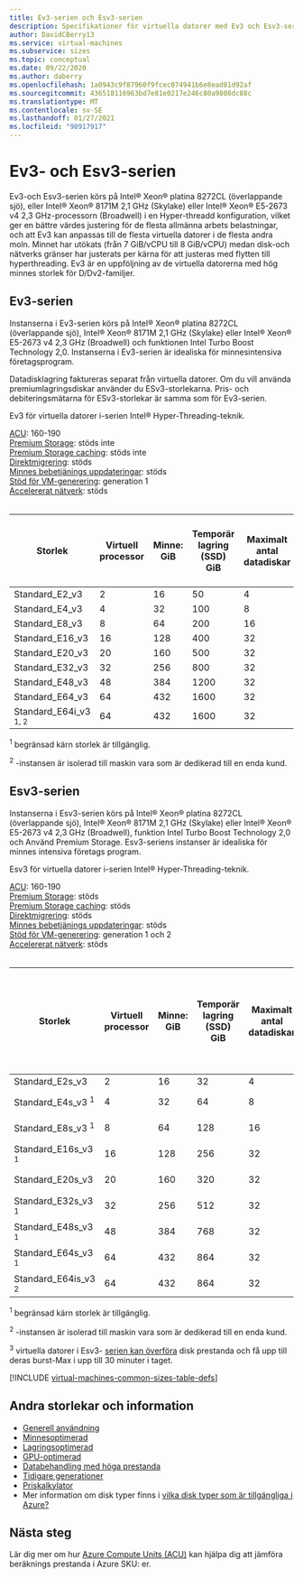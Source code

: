 ```yaml
---
title: Ev3-serien och Esv3-serien
description: Specifikationer för virtuella datorer med Ev3 och Esv3-serien.
author: DavidCBerry13
ms.service: virtual-machines
ms.subservice: sizes
ms.topic: conceptual
ms.date: 09/22/2020
ms.author: daberry
ms.openlocfilehash: 1a0943c9f87960f9fcec074941b6e8ead81d92af
ms.sourcegitcommit: 436518116963bd7e81e0217e246c80a9808dc88c
ms.translationtype: MT
ms.contentlocale: sv-SE
ms.lasthandoff: 01/27/2021
ms.locfileid: "98917917"
---
```

# <a name="ev3-and-esv3-series"></a>Ev3- och Esv3-serien

Ev3-och Esv3-serien körs på Intel® Xeon® platina 8272CL (överlappande sjö), eller Intel® Xeon® 8171M 2,1 GHz (Skylake) eller Intel® Xeon® E5-2673 v4 2,3 GHz-processorn (Broadwell) i en Hyper-threadd konfiguration, vilket ger en bättre värdes justering för de flesta allmänna arbets belastningar, och att Ev3 kan anpassas till de flesta virtuella datorer i de flesta andra moln.  Minnet har utökats (från 7 GiB/vCPU till 8 GiB/vCPU) medan disk-och nätverks gränser har justerats per kärna för att justeras med flytten till hyperthreading. Ev3 är en uppföljning av de virtuella datorerna med hög minnes storlek för D/Dv2-familjer.

## <a name="ev3-series"></a>Ev3-serien

Instanserna i Ev3-serien körs på Intel® Xeon® platina 8272CL (överlappande sjö), Intel® Xeon® 8171M 2,1 GHz (Skylake) eller Intel® Xeon® E5-2673 v4 2,3 GHz (Broadwell) och funktionen Intel Turbo Boost Technology 2,0. Instanserna i Ev3-serien är idealiska för minnesintensiva företagsprogram.

Datadisklagring faktureras separat från virtuella datorer. Om du vill använda premiumlagringsdiskar använder du ESv3-storlekarna. Pris- och debiteringsmätarna för ESv3-storlekar är samma som för Ev3-serien.

Ev3 för virtuella datorer i-serien Intel® Hyper-Threading-teknik.

[ACU](acu.md): 160-190<br>
[Premium Storage](premium-storage-performance.md): stöds inte<br>
[Premium Storage caching](premium-storage-performance.md): stöds inte<br>
[Direktmigrering](maintenance-and-updates.md): stöds<br>
[Minnes bebetjänings uppdateringar](maintenance-and-updates.md): stöds<br>
[Stöd för VM-generering](generation-2.md): generation 1<br>
[Accelererat nätverk](../virtual-network/create-vm-accelerated-networking-cli.md): stöds<br>
<br>

| Storlek | Virtuell processor | Minne: GiB | Temporär lagring (SSD) GiB | Maximalt antal datadiskar | Maximalt genomflöde för temporär lagring: IOPS / Mbit/s för läsning / M/bit/s för skrivning | Maximalt antal nätverkskort/nätverksbandbredd |
|---|---|---|---|---|---|---|
| Standard_E2_v3  | 2  | 16  | 50   | 4  | 3 000/46/23     | 2/1000  |
| Standard_E4_v3  | 4  | 32  | 100  | 8  | 6 000/93/46     | 2/2000  |
| Standard_E8_v3  | 8  | 64  | 200  | 16 | 12 000/187/93   | 4/4000  |
| Standard_E16_v3 | 16 | 128 | 400  | 32 | 24 000/375/187  | 8/8000  |
| Standard_E20_v3 | 20 | 160 | 500  | 32 | 30000/469/234  | 8/10000 |
| Standard_E32_v3 | 32 | 256 | 800  | 32 | 48 000/750/375  | 8/16000 |
| Standard_E48_v3 | 48 | 384 | 1200 | 32 | 96 000/1 000/500 | 8/24000 |
| Standard_E64_v3 | 64 | 432 | 1600 | 32 | 96 000/1 000/500 | 8/30000 |
| Standard_E64i_v3 <sup>1, 2</sup> | 64 | 432 | 1600 | 32 | 96 000/1 000/500 | 8/30000 |

<sup>1</sup> begränsad kärn storlek är tillgänglig.

<sup>2</sup> -instansen är isolerad till maskin vara som är dedikerad till en enda kund.

## <a name="esv3-series"></a>Esv3-serien

Instanserna i Esv3-serien körs på Intel® Xeon® platina 8272CL (överlappande sjö), Intel® Xeon® 8171M 2,1 GHz (Skylake) eller Intel® Xeon® E5-2673 v4 2,3 GHz (Broadwell), funktion Intel Turbo Boost Technology 2,0 och Använd Premium Storage. Esv3-seriens instanser är idealiska för minnes intensiva företags program.

Esv3 för virtuella datorer i-serien Intel® Hyper-Threading-teknik.

[ACU](acu.md): 160-190<br>
[Premium Storage](premium-storage-performance.md): stöds<br>
[Premium Storage caching](premium-storage-performance.md): stöds<br>
[Direktmigrering](maintenance-and-updates.md): stöds<br>
[Minnes bebetjänings uppdateringar](maintenance-and-updates.md): stöds<br>
[Stöd för VM-generering](generation-2.md): generation 1 och 2<br>
[Accelererat nätverk](../virtual-network/create-vm-accelerated-networking-cli.md): stöds<br>
<br>

| Storlek | Virtuell processor | Minne: GiB | Temporär lagring (SSD) GiB | Maximalt antal datadiskar | Högsta cachelagrade data flöde för cache och temporär lagring: IOPS/Mbit/s (cachestorlek i GiB) | Genomflöde med burst och temporär lagring: IOPS/Mbit/s<sup>3</sup> | Maximalt antal cachelagrade diskar: IOPS/MBps |  Burst-överföring av cachelagrade diskar: IOPS/Mbit/s<sup>3</sup>| Högsta antal nätverkskort/förväntad nätverks bandbredd (Mbit/s) |
|---|---|---|---|---|---|---|---|---|---|
| Standard_E2s_v3                | 2  | 16  | 32  | 4  | 4000/32 (50)       | 4000/100    | 3200/48    | 4000/100 | 2/1000 |
| Standard_E4s_v3 <sup>1</sup>   | 4  | 32  | 64  | 8  | 8000/64 (100)      | 8000/200    | 6400/96    | 8000/200 | 2/2000 |
| Standard_E8s_v3 <sup>1</sup>   | 8  | 64  | 128 | 16 | 16000/128 (200)    | 16000/400   | 12800/192  | 16000/400 | 4/4000 |
| Standard_E16s_v3 <sup>1</sup>  | 16 | 128 | 256 | 32 | 32000/256 (400)    | 32000/800   | 25600/384  | 32000/800 | 8/8000 |
| Standard_E20s_v3               | 20 | 160 | 320 | 32 | 40000/320 (400)    | 40000/1000  | 32000/480  | 40000/1000 | 8/10000 |
| Standard_E32s_v3 <sup>1</sup>  | 32 | 256 | 512 | 32 | 64000/512 (800)    | 64000/1600  | 51200/768  | 64000/1600 | 8/16000 |
| Standard_E48s_v3 <sup>1</sup>  | 48 | 384 | 768 | 32 | 96000/768 (1200)   | 96000/2000  | 76800/1152 | 80000/2000 | 8/24000 |
| Standard_E64s_v3 <sup>1</sup>  | 64 | 432 | 864 | 32 | 128000/1024 (1600) | 128000/2000 | 80000/1200 | 80000/2000 | 8/30000 |
| Standard_E64is_v3 <sup>2</sup> | 64 | 432 | 864 | 32 | 128000/1024 (1600) | 128000/2000 | 80000/1200 | 80000/2000 | 8/30000 |

<sup>1</sup> begränsad kärn storlek är tillgänglig.

<sup>2</sup> -instansen är isolerad till maskin vara som är dedikerad till en enda kund.

<sup>3</sup> virtuella datorer i Esv3- [serien kan överföra](./disk-bursting.md) disk prestanda och få upp till deras burst-Max i upp till 30 minuter i taget.

[!INCLUDE [virtual-machines-common-sizes-table-defs](../../includes/virtual-machines-common-sizes-table-defs.md)]

## <a name="other-sizes-and-information"></a>Andra storlekar och information

- [Generell användning](sizes-general.md)
- [Minnesoptimerad](sizes-memory.md)
- [Lagringsoptimerad](sizes-storage.md)
- [GPU-optimerad](sizes-gpu.md)
- [Databehandling med höga prestanda](sizes-hpc.md)
- [Tidigare generationer](sizes-previous-gen.md)
- [Priskalkylator](https://azure.microsoft.com/pricing/calculator/)
- Mer information om disk typer finns i [vilka disk typer som är tillgängliga i Azure?](disks-types.md)

## <a name="next-steps"></a>Nästa steg

Lär dig mer om hur [Azure Compute Units (ACU)](acu.md) kan hjälpa dig att jämföra beräknings prestanda i Azure SKU: er.